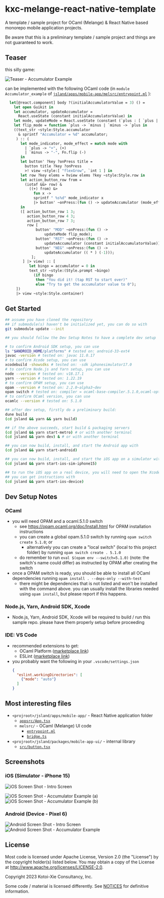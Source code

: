 # kxc-melange-react-native-template

A template / sample project for OCaml (Melange) & React Native based monorepo
mobile application projects.

Be aware that this is a preliminary template / sample project and things are not guaranteed to work.

## Teaser

this silly game:

![Teaser - Accumulator Example](./docs/images/teaser-accumulator-43.png "Accumulator Example Teaser")

can be implemented with the following OCaml code (in `module Accumulator_example` of [`jsland/apps/mobile-app/melsrc/entrypoint.ml`](./jsland/apps/mobile-app/melsrc/entrypoint.ml) ):

```ocaml
  let[@react.component] body ?(initialAccumulatorValue = 3) () =
    let open Guikit in
    let accumulator, updateAccumulator =
      React.useState (constant initialAccumulatorValue) in
    let mode, updateMode = React.useState (constant (`plus : [ `plus | `minus ])) in
    let flip_mode = function `plus -> `minus | `minus -> `plus in
    ((text_str ~style:Style.accumulator
      & sprintf "Accumulator = %d" accumulator;
     ) :: (
       let mode_indicator, mode_effect = match mode with
         | `plus -> "+", (+)
         | `minus -> "-", Fn.flip (-)
       in
       let button' ?key ?onPress title =
         button title ?key ?onPress
         >! view ~style:[ "flexGrow", `int 1 ] in
       let row ?key elems = hview elems ?key ~style:Style.row in
       let action_button_row from =
         (iotaf &&> row) &
           ((+) from) &>
             fun x ->
             sprintf " %s%d" mode_indicator x
             |> button' ~onPress:(fun () -> updateAccumulator (mode_effect x))
       in
       ([ action_button_row 1 3;
          action_button_row 4 3;
          action_button_row 7 3;
          row [
              button' "MOD" ~onPress:(fun () ->
                  updateMode flip_mode);
              button' "RST" ~onPress:(fun () ->
                  updateAccumulator (constant initialAccumulatorValue));
              button' "NEG" ~onPress:(fun () ->
                  updateAccumulator (( * ) (-1)));
            ];
        ] |> view) :: [
           let bingo = accumulator = 0 in
           text_str ~style:(Style.prompt ~bingo)
             (if bingo
              then "You did it! (tap RST to start over)"
              else "Try to get the accumulator value to 0");
     ])
     |> view ~style:Style.container)
```

## Get Started
```bash
## assume you have cloned the repository
## if submodule(s) haven't be initialized yet, you can do so with
git submodule update --init

## you should follow the Dev Setup Notes to have a complete dev setup

# to confirm Android SDK setup, you can use
ls "$ANDROID_HOME/platforms" # tested on: android-33-ext4
javac -version # tested on: javac 11.0.17
# to confirm Xcode setup, you can use
xcodebuild -showsdks # tested on: -sdk iphonesimulator17.0
# to confirm Node.js and Yarn setup, you can use
node --version # tested on: v18.17.1
yarn --version # tested on: 1.22.19
# to confirm OPAM setup, you can use
opam --version # tested on: 2.2.0~alpha3~dev
opam switch # tested on: compiler = ocaml-base-compiler.5.1.0,ocaml-options-vanilla.1
# to confirm OCaml version, you can use
ocamlc --version # tested on: 5.1.0

## after dev setup, firstly do a preliminary build:
dune build
(cd jsland && yarn && yarn build)

## if the above succeeds, start build & packaging servers
(cd jsland && yarn start-metro) # or with another terminal
(cd jsland && yarn dev) & # or with another terminal

## you can now build, install, and start the Android app with
(cd jsland && yarn start-android)

## you can now build, install, and start the iOS app on a simulator with
(cd jsland && yarn start-ios-sim-iphone15)

## to run the iOS app on a real device, you will need to open the Xcode project.
## you can get instructions with
(cd jsland && yarn start-ios-device)
```

## Dev Setup Notes
### OCaml
* you will need OPAM and a ocaml.5.1.0 switch
  * see https://opam.ocaml.org/doc/Install.html for OPAM installation instructions
  * you can create a global opam.5.1.0 switch by running `opam switch create 5.1.0`; or
    * alternatively you can create a "local switch" (local to this project folder) by running
      `opam switch create . 5.1.0`
  * do remember to run `eval $(opam env --switch=5.1.0)` (note: the switch's name could differ)
    as instructed by OPAM after creating the switch
* once a OPAM switch is ready, you should be able to install all OCaml dependencies running `opam install . --deps-only --with-test`
  * there might be dependencies that is not listed and won't be installed with the command above.
    you can usually install the libraries needed using `opam install`, but please report if this happens.

### Node.js, Yarn, Android SDK, Xcode
* Node.js, Yarn, Android SDK, Xcode will be required to build / run this sample repo.
  please have them properly setup before proceeding

### IDE: VS Code
* recommended extensions to get:
  * OCaml Platform ([marketplace link](https://marketplace.visualstudio.com/items?itemName=ocamllabs.ocaml-platform))
  * ESLint ([marketplace link](https://marketplace.visualstudio.com/items?itemName=dbaeumer.vscode-eslint))
* you probably want the following in your `.vscode/settings.json`
    ```json
    {
      "eslint.workingDirectories": [
        {"mode": "auto"}
      ]
    }
    ```

## Most interesting files
* `<projroot>/jsland/apps/mobile-app/` - React Native application folder
  * [`appsrc/App.tsx`](./jsland/apps/mobile-app/appsrc/App.tsx)
  * `melsrc/` - OCaml (Melange) UI code
    * [`entrypoint.ml`](./jsland/apps/mobile-app/melsrc/entrypoint.ml)
    * [`bridge.ts`](./jsland/apps/mobile-app/melsrc/bridge.ts)
* `<projroot>/jsland/packages/mobile-app-ui/` - internal library
  * [`src/button.tsx`](./jsland/packages/mobile-app-ui/src/button.tsx)

## Screenshots

### iOS (Simulator - iPhone 15)
![iOS Screen Shot - Intro Screen](./docs/images/sc-iphone-1.png "Intro Screen")

![iOS Screen Shot - Accumulator Example (a)](./docs/images/sc-iphone-2a.png "Accumulator Example (a)")
![iOS Screen Shot - Accumulator Example (b)](./docs/images/sc-iphone-2b.png "Accumulator Example (b)")

### Android (Device - Pixel 6)
![Android Screen Shot - Intro Screen](./docs/images/sc-android-1.png "Intro Screen")
![Android Screen Shot - Accumulator Example](./docs/images/sc-android-2.png "Accumulator Example")

## License
Most code is licensed under Apache License, Version 2.0 (the "License")
by the copyright holder(s) listed below.
You may obtain a copy of the License at http://www.apache.org/licenses/LICENSE-2.0.

Copyright 2023 Kotoi-Xie Consultancy, Inc.

Some code / material is licensed differently.
See [NOTICES](./NOTICES) for definitive information.
